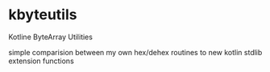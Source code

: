 # kbyteutils
Kotline ByteArray Utilities

simple comparision between my own hex/dehex routines to new kotlin stdlib extension functions
